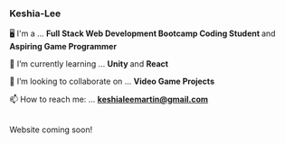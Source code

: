 ### Keshia-Lee

:desktop_computer: I'm a ...
<b> Full Stack Web Development Bootcamp Coding Student </b> and <b> Aspiring Game Programmer </b>

🌱 I’m currently learning ...
<b>Unity </b>and <b>
React</b>

👯 I’m looking to collaborate on ...
<b>Video Game Projects</b>

📫 How to reach me: ...
<b>keshialeemartin@gmail.com</b>

<br> Website coming soon!


<!--
**eeleelksm/eeleelksm** is a ✨ _special_ ✨ repository because its `README.md` (this file) appears on your GitHub profile.
